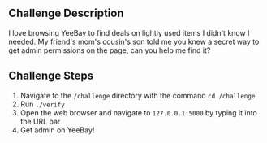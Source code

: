 ## Challenge Description
I love browsing YeeBay to find deals on lightly used items I didn't know I needed. My friend's mom's cousin's son told me you knew a secret way to get admin permissions on the page, can you help me find it?

## Challenge Steps
1. Navigate to the `/challenge` directory with the command `cd /challenge`
2. Run `./verify`
3. Open the web browser and navigate to `127.0.0.1:5000` by typing it into the URL bar
4. Get admin on YeeBay!
